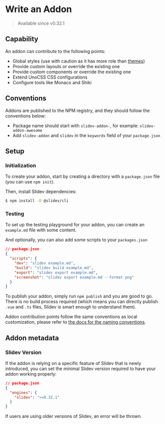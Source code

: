 # Write an Addon

> Available since v0.32.1

## Capability

An addon can contribute to the following points:

- Global styles (use with caution as it has more role than [themes](/themes/use))
- Provide custom layouts or override the existing one
- Provide custom components or override the existing one
- Extend UnoCSS CSS configurations
- Configure tools like Monaco and Shiki

## Conventions

Addons are published to the NPM registry, and they should follow the conventions below:

- Package name should start with `slidev-addon-`, for example: `slidev-addon-awesome`
- Add `slidev-addon` and `slidev` in the `keywords` field of your `package.json`

## Setup

### Initialization

To create your addon, start by creating a directory with a `package.json` file (you can use `npm init`).

Then, install Slidev dependencies:

```bash
$ npm install -D @slidev/cli
```

### Testing

To set up the testing playground for your addon, you can create an `example.md` file with some content.

And optionally, you can also add some scripts to your `packages.json`

```json
// package.json
{
  "scripts": {
    "dev": "slidev example.md",
    "build": "slidev build example.md",
    "export": "slidev export example.md",
    "screenshot": "slidev export example.md --format png"
  }
}
```

To publish your addon, simply run `npm publish` and you are good to go. There is no build process required (which means you can directly publish `.vue` and `.ts` files, Slidev is smart enough to understand them).

Addon contribution points follow the same conventions as local customization, please refer to [the docs for the naming conventions](/custom/).

## Addon metadata

### Slidev Version

If the addon is relying on a specific feature of Slidev that is newly introduced, you can set the minimal Slidev version required to have your addon working properly:

```json
// package.json
{
  "engines": {
    "slidev": ">=0.32.1"
  }
}
```

If users are using older versions of Slidev, an error will be thrown.
